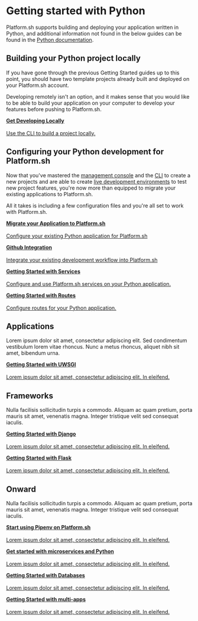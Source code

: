 
# Getting started with Python

Platform.sh supports building and deploying your application written in Python, and additional information not found in the below guides can be found in the [Python documentation](/languages/nodejs.md).

## Building your Python project locally

If you have gone through the previous Getting Started guides up to this point, you should have two template projects already built and deployed on your Platform.sh account.

Developing remotely isn't an option, and it makes sense that you would like to be able to build your application on your computer to develop your features before pushing to Platform.sh.

<html>
<head>
<link rel="stylesheet" href="/styles/styles.css">
</head>
<body>

<a href="/gettingstarted/languages/python/demo/start.html" class="buttongen full"><b>Get Developing Locally</b><br/><br/>Use the CLI to build a project locally.</a>

</body>
</html>

## Configuring your Python development for Platform.sh

Now that you've mastered the [management console](/gettingstarted/first-project.md) and the [CLI](/gettingstarted/next-steps/cli/start.md) to create a new projects and are able to create [live development environments](/gettingstarted/next-steps/dev-envs/start.md) to test new project features, you're now more than equipped to migrate your existing applications to Platform.sh. 

All it takes is including a few configuration files and you're all set to work with Platform.sh.

<html>
<head>
<link rel="stylesheet" href="/styles/styles.css">
</head>
<body>

<a href="/gettingstarted/languages/python/demo/start.html" class="buttongen full"><b>Migrate your Application to Platform.sh</b><br/><br/>Configure your existing Python application for Platform.sh</a>

<a href="/gettingstarted/languages/python/demo/start.html" class="buttongen full"><b>Github Integration</b><br/><br/>Integrate your existing development workflow into Platform.sh</a>

<a href="/gettingstarted/languages/golang/demo/start.html" class="buttongen full"><b>Getting Started with Services</b><br/><br/>Configure and use Platform.sh services on your Python application.</a>

<a href="/gettingstarted/languages/golang/demo/start.html" class="buttongen full"><b>Getting Started with Routes</b><br/><br/>Configure routes for your Python application.</a>

</body>
</html>

## Applications

Lorem ipsum dolor sit amet, consectetur adipiscing elit. Sed condimentum vestibulum lorem vitae rhoncus. Nunc a metus rhoncus, aliquet nibh sit amet, bibendum urna. 

<html>
<head>
<link rel="stylesheet" href="/styles/styles.css">
</head>
<body>

<a href="/gettingstarted/languages/python/demo/start.html" class="buttongen full"><b>Getting Started with UWSGI</b><br/><br/>Lorem ipsum dolor sit amet, consectetur adipiscing elit. In eleifend.</a>

</body>
</html>


## Frameworks

Nulla facilisis sollicitudin turpis a commodo. Aliquam ac quam pretium, porta mauris sit amet, venenatis magna. Integer tristique velit sed consequat iaculis.

<html>
<head>
<link rel="stylesheet" href="/styles/styles.css">
</head>
<body>

<a href="/gettingstarted/languages/python/demo/start.html" class="buttongen full"><b>Getting Started with Django</b><br/><br/>Lorem ipsum dolor sit amet, consectetur adipiscing elit. In eleifend.</a>

<a href="/gettingstarted/languages/python/demo/start.html" class="buttongen full"><b>Getting Started with Flask</b><br/><br/>Lorem ipsum dolor sit amet, consectetur adipiscing elit. In eleifend.</a>

</body>
</html>


## Onward

Nulla facilisis sollicitudin turpis a commodo. Aliquam ac quam pretium, porta mauris sit amet, venenatis magna. Integer tristique velit sed consequat iaculis.

<html>
<head>
<link rel="stylesheet" href="/styles/styles.css">
</head>
<body>

<a href="/gettingstarted/languages/python/demo/start.html" class="buttongen full"><b>Start using Pipenv on Platform.sh</b><br/><br/>Lorem ipsum dolor sit amet, consectetur adipiscing elit. In eleifend.</a>

<a href="/gettingstarted/languages/python/demo/start.html" class="buttongen full"><b>Get started with microservices and Python</b><br/><br/>Lorem ipsum dolor sit amet, consectetur adipiscing elit. In eleifend.</a>

<a href="/gettingstarted/languages/python/demo/start.html" class="buttongen full"><b>Getting Started with Databases</b><br/><br/>Lorem ipsum dolor sit amet, consectetur adipiscing elit. In eleifend.</a>

<a href="/gettingstarted/languages/python/demo/start.html" class="buttongen full"><b>Getting Started with multi-apps</b><br/><br/>Lorem ipsum dolor sit amet, consectetur adipiscing elit. In eleifend.</a>

</body>
</html>
